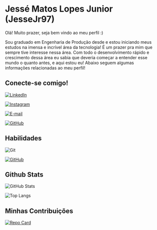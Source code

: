 # Jessé Matos Lopes Junior (JesseJr97)

Olá! Muito prazer, seja bem vindo ao meu perfil :)

Sou graduado em Engenharia de Produção desde e estou iniciando meus estudos na imensa e incrível área da tecnologia! É um prazer pra mim que sempre tive interesse nessa área. Com todo o desenvolvimento rápido e crescimento dessa área eu sabia que deveria começar a entender esse mundo o quanto antes, e aqui estou eu! Abaixo seguem algumas informações relacionadas ao meu perfil!

## Conecte-se comigo!

[![LinkedIn](https://img.shields.io/badge/LinkedIn-0077B5?style=for-the-badge&logo=linkedin&logoColor=white)](https://www.linkedin.com/in/jessé-matos-lopes-junior-850629267/)

[![Instagram](https://img.shields.io/badge/-Instagram-%23E4405F?style=for-the-badge&logo=instagram&logoColor=white)](https://www.instagram.com/JesseJunior97/)

[![E-mail](https://img.shields.io/badge/-Email-000?style=for-the-badge&logo=microsoft-outlook&logoColor=007BFF)](mailto:juniorlopees2204@gmail.com)

[![GitHub](https://img.shields.io/badge/GitHub-100000?style=for-the-badge&logo=github&logoColor=white)](https://github.com/JesseJr97)

## Habilidades

![Git](https://img.shields.io/badge/GIT-E44C30?style=for-the-badge&logo=git&logoColor=white)

[![GitHub](https://img.shields.io/badge/GitHub-100000?style=for-the-badge&logo=github&logoColor=white)](https://github.com/JesseJr97)

## Github Stats

![GitHub Stats](https://github-readme-stats.vercel.app/api?username=JesseJr97&theme=transparent&bg_color=6666ff&border_color=000&show_icons=true&icon_color=ffff00&title_color=ffff00&text_color=FFF)

![Top Langs](https://github-readme-stats-git-masterrstaa-rickstaa.vercel.app/api/top-langs/?username=JesseJr97&bg_color=6666ff&border_color=000&title_color=ffff00&text_color=FFF)

## Minhas Contribuições

[![Repo Card](https://github-readme-stats.vercel.app/api/pin/?username=JesseJr97&repo=dio-lab-open-source&bg_color=6666ff&border_color=000&show_icons=true&icon_color=ffff00&title_color=ffff00&text_color=FFF)](https://github.com/JesseJr97/dio-lab-open-source)
